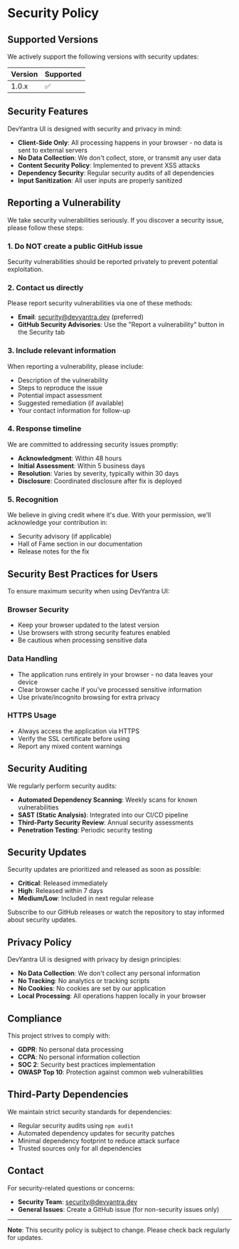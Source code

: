 # Security Policy

## Supported Versions

We actively support the following versions with security updates:

| Version | Supported          |
| ------- | ------------------ |
| 1.0.x   | :white_check_mark: |

## Security Features

DevYantra UI is designed with security and privacy in mind:

- **Client-Side Only**: All processing happens in your browser - no data is sent to external servers
- **No Data Collection**: We don't collect, store, or transmit any user data
- **Content Security Policy**: Implemented to prevent XSS attacks
- **Dependency Security**: Regular security audits of all dependencies
- **Input Sanitization**: All user inputs are properly sanitized

## Reporting a Vulnerability

We take security vulnerabilities seriously. If you discover a security issue, please follow these steps:

### 1. Do NOT create a public GitHub issue
Security vulnerabilities should be reported privately to prevent potential exploitation.

### 2. Contact us directly
Please report security vulnerabilities via one of these methods:

- **Email**: security@devyantra.dev (preferred)
- **GitHub Security Advisories**: Use the "Report a vulnerability" button in the Security tab

### 3. Include relevant information
When reporting a vulnerability, please include:

- Description of the vulnerability
- Steps to reproduce the issue
- Potential impact assessment
- Suggested remediation (if available)
- Your contact information for follow-up

### 4. Response timeline
We are committed to addressing security issues promptly:

- **Acknowledgment**: Within 48 hours
- **Initial Assessment**: Within 5 business days
- **Resolution**: Varies by severity, typically within 30 days
- **Disclosure**: Coordinated disclosure after fix is deployed

### 5. Recognition
We believe in giving credit where it's due. With your permission, we'll acknowledge your contribution in:

- Security advisory (if applicable)
- Hall of Fame section in our documentation
- Release notes for the fix

## Security Best Practices for Users

To ensure maximum security when using DevYantra UI:

### Browser Security
- Keep your browser updated to the latest version
- Use browsers with strong security features enabled
- Be cautious when processing sensitive data

### Data Handling
- The application runs entirely in your browser - no data leaves your device
- Clear browser cache if you've processed sensitive information
- Use private/incognito browsing for extra privacy

### HTTPS Usage
- Always access the application via HTTPS
- Verify the SSL certificate before using
- Report any mixed content warnings

## Security Auditing

We regularly perform security audits:

- **Automated Dependency Scanning**: Weekly scans for known vulnerabilities
- **SAST (Static Analysis)**: Integrated into our CI/CD pipeline
- **Third-Party Security Review**: Annual security assessments
- **Penetration Testing**: Periodic security testing

## Security Updates

Security updates are prioritized and released as soon as possible:

- **Critical**: Released immediately
- **High**: Released within 7 days
- **Medium/Low**: Included in next regular release

Subscribe to our GitHub releases or watch the repository to stay informed about security updates.

## Privacy Policy

DevYantra UI is designed with privacy by design principles:

- **No Data Collection**: We don't collect any personal information
- **No Tracking**: No analytics or tracking scripts
- **No Cookies**: No cookies are set by our application
- **Local Processing**: All operations happen locally in your browser

## Compliance

This project strives to comply with:

- **GDPR**: No personal data processing
- **CCPA**: No personal information collection
- **SOC 2**: Security best practices implementation
- **OWASP Top 10**: Protection against common web vulnerabilities

## Third-Party Dependencies

We maintain strict security standards for dependencies:

- Regular security audits using `npm audit`
- Automated dependency updates for security patches
- Minimal dependency footprint to reduce attack surface
- Trusted sources only for all dependencies

## Contact

For security-related questions or concerns:

- **Security Team**: security@devyantra.dev
- **General Issues**: Create a GitHub issue (for non-security issues only)

---

**Note**: This security policy is subject to change. Please check back regularly for updates.